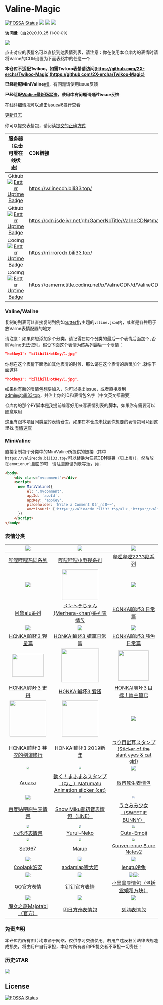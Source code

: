 # Valine-Magic

[![FOSSA Status](https://app.fossa.com/api/projects/git%2Bgithub.com%2FGamerNoTitle%2FValine-Magic.svg?type=shield)](https://app.fossa.com/projects/git%2Bgithub.com%2FGamerNoTitle%2FValine-Magic?ref=badge_shield) ![](https://data.jsdelivr.com/v1/package/gh/GamerNoTitle/ValineCDN/badge) ![](https://img.shields.io/github/last-commit/GamerNoTitle/Valine-Magic?style=for-the-badge) ![](https://img.shields.io/github/repo-size/GamerNoTitle/ValineCDN?style=for-the-badge) 

**访问量**（自2020.10.25 11:00:00）

![](https://count.getloli.com/get/@GamerNoTitle@Valine-Magic?theme=gelbooru)

点击对应的表情名可以直接到达表情列表，请注意：你在使用本仓库内的表情时请将Valine的CDN设置为下面表格中的任意一个

**本仓库不适配Twikoo，如需Twikoo表情请访问[https://github.com/2X-ercha/Twikoo-Magic](https://github.com/2X-ercha/Twikoo-Magic)**

**已经适配MiniValine**[#8](https://github.com/GamerNoTitle/Valine-Magic/issues/8)，有问题请使用issue反馈

**已经适配[Waline最新版写法](https://waline.js.org/guide/client/emoji.html#%E5%88%9B%E5%BB%BA%E8%87%AA%E5%B7%B1%E7%9A%84%E9%A2%84%E8%AE%BE)，使用中有问题请通过issue反馈**

在线详细情况可以点击[issue#6](https://github.com/GamerNoTitle/Valine-Magic/issues/6)进行查看

[更新日志](https://github.com/GamerNoTitle/Valine-Magic/discussions?discussions_q=category%3A%E6%9B%B4%E6%96%B0%E6%97%A5%E5%BF%97)

你可以提交表情包，请阅读[提交的正确方式](https://github.com/GamerNoTitle/Valine-Magic/tree/master/docs/Submit.md)

| [服务器](https://valinecdn-status.bili33.top/)（点击可看在线状态） | CDN链接                                                      |
| :----------------------------------------------------------: | :----------------------------------------------------------- |
| Github [![Better Uptime Badge](https://betteruptime.com/status-badges/v1/monitor/59za.svg)](https://betteruptime.com/?utm_source=status_badge) | https://valinecdn.bili33.top/                                |
| Github [![Better Uptime Badge](https://betteruptime.com/status-badges/v1/monitor/5szl.svg)](https://betteruptime.com/?utm_source=status_badge) | https://cdn.jsdelivr.net/gh/GamerNoTitle/ValineCDN@master/   |
| Coding [![Better Uptime Badge](https://betteruptime.com/status-badges/v1/monitor/59zb.svg)](https://betteruptime.com/?utm_source=status_badge) | https://mirrorcdn.bili33.top/                                |
| Coding [![Better Uptime Badge](https://betteruptime.com/status-badges/v1/monitor/5szm.svg)](https://betteruptime.com/?utm_source=status_badge) | https://gamernotitle.coding.net/p/ValineCDN/d/ValineCDN/git/raw/master/ |

### Valine/Waline

复制的列表可以直接复制到例如[butterfly](https://github.com/jerryc127/hexo-theme-butterfly)主题的`valine.json`内，或者是各种用于放Valine表情配置的地方

请注意：如果你想添加多个分类，请记得在每个分类的最后一个表情后面加个`,`否则Valine无法识别。假设下面这个表情为该系列最后一个表情：

```json
"hotkey1": "bilibiliHotKey/1.jpg"
```

你想在这个表情下面添加其他表情的时候，那么请在这个表情的后面加个`,`就像下面这样

```json
"hotkey1": "bilibiliHotKey/1.jpg",
```

如果你有新的表情包想要加入，你可以提出issue，或者直接发到[admin@bili33.top](mailto:admin@bili33.top)，并注上你的ID和表情包名字（中文英文都需要）

仓库内的那个PY脚本是我提前编写好用来写表情列表的脚本，如果你有需要可以随意取用

这里有跟本项目同类型的表情仓库，如果在本仓库未找到你想要的表情包可以到这里找 [表情速查](https://www.antmoe.ml/)

### MiniValine

直接复制每个分类中的MiniValine所提供的链接（其中`https://valinecdn.bili33.top/`可以替换为任意CDN链接（见上表）），然后放在`emotionUrl`里面即可，请注意遵循列表写法，如：

```html
<body>
    <div class="mvcomment"></div>
    <script>
      new MiniValine({
          el: '.mvcomment',
          appId: 'appId',
          appKey: 'appKey',
          placeholder: 'Write a Comment O(∩_∩)O~~',
          emotionUrl: ['https://valinecdn.bili33.top/alu','https://valinecdn.bili33.top/bilibiliHotKey']
      })
    </script>
</body>

```

### 表情分类


|    ![](https://valinecdn.bili33.top/bilibiliHotKey/7.jpg)    |  ![](https://valinecdn.bili33.top/bilibilitv/[tv_doge].png)  | ![](https://valinecdn.bili33.top/bilibili2233/[2233娘_第一].png) |
| :----------------------------------------------------------: | :----------------------------------------------------------: | :----------------------------------------------------------: |
| [哔哩哔哩热词系列](https://github.com/GamerNoTitle/Valine-Magic/tree/master/Classification/bilibili/hotkey热词系列) | [哔哩哔哩小电视系列](https://github.com/GamerNoTitle/Valine-Magic/tree/master/Classification/bilibili/tv小电视系列) | [哔哩哔哩2233娘系列](https://github.com/GamerNoTitle/Valine-Magic/tree/master/Classification/bilibili/2233娘系列) |
|        ![](https://valinecdn.bili33.top/alu/中枪.png)        | <img src='https://valinecdn.bili33.top/Menhera-chan/5.jpg' width=120 height=102></img> |    ![](https://valinecdn.bili33.top/HONKAI3-Daily/14.gif)    |
| [阿鲁alu系列](https://github.com/GamerNoTitle/Valine-Magic/tree/master/Classification/alu) | [メンヘラちゃん(Menhera-chan)系列表情包](https://github.com/GamerNoTitle/Valine-Magic/tree/master/Classification/Menhera-chan) | [HONKAI崩坏3 日常篇](https://github.com/GamerNoTitle/Valine-Magic/tree/master/Classification/HONKAI3/HONKAI3-Daily) |
|     ![](https://valinecdn.bili33.top/HONKAI3-Star/3.gif)     |   ![](https://valinecdn.bili33.top/HONKAI3-Crayon/16.gif)    |    ![](https://valinecdn.bili33.top/HONKAI3-Pure/13.gif)     |
| [HONKAI崩坏3 观星篇](https://github.com/GamerNoTitle/Valine-Magic/tree/master/Classification/HONKAI3/HONKAI3-Star) | [HONKAI崩坏3 蜡笔日常篇](https://github.com/GamerNoTitle/Valine-Magic/tree/master/Classification/HONKAI3/HONKAI3-Crayon) | [HONKAI崩坏3 纯色日常篇](https://github.com/GamerNoTitle/Valine-Magic/tree/master/Classification/HONKAI3/HONKAI3-Pure) |
| <img src='https://valinecdn.bili33.top/HONKAI3-Stan/4f921b8ad8c16f3d2c73e3c04c5735ca9b41187b.gif' width=104 height=74.4> | <img src='https://valinecdn.bili33.top/HONKAI3-AIChan/d65b36ccae610bc4479209cd6e62bb91b0f76188.jpg' width=125 height=111></img> | <img src='https://valinecdn.bili33.top/HONKAI3-Durandal-Search/f1b9a456587638e488d93ccaa95dde59aef3af01.gif' height=100 width=100></img> |
| [HONKAI崩坏3 史丹](https://github.com/GamerNoTitle/Valine-Magic/tree/master/Classification/HONKAI3/HONKAI3-Stan) | [HONKAI崩坏3 爱酱](https://github.com/GamerNoTitle/Valine-Magic/tree/master/Classification/HONKAI3/HONKAI3-AIChan) | [HONKAI崩坏3 目标！幽兰黛尔](https://github.com/GamerNoTitle/Valine-Magic/tree/master/Classification/HONKAI3/HONKAI3-Durandal-Search) |
| <img src='https://valinecdn.bili33.top/HONKAI3-MEI/bf68423446465d396d3cbd8856882b5e9fb1c0c7.gif' width=120 height=120> | <img src='https://valinecdn.bili33.top/HONKAI3-NEWYEAR-2019/dc1a2b2032fad29373fe8460d4ad89ca848355a9.jpg' width=120 height=120> | ![](https://valinecdn.bili33.top/Tsuri-me-ju_mimi/10753793_key@2x.png) |
| [HONKAI崩坏3 芽衣的剑道修行](https://github.com/GamerNoTitle/Valine-Magic/tree/master/Classification/HONKAI3/HONKAI3-MEI) | [HONKAI崩坏3 2019新年](https://github.com/GamerNoTitle/Valine-Magic/tree/master/Classification/HONKAI3/HONKAI3-NEWYEAR-2019) | [つり目獣耳スタンプ(Sticker of the slant eyes & cat girl)](https://github.com/GamerNoTitle/Valine-Magic/tree/master/Classification/Tsuri-me-ju-mimi) |
| <img src="https://valinecdn.bili33.top/Arcaea/184064198.png" style="zoom:50%;" /> | <img src="https://valinecdn.bili33.top/Mafumafu/199749477.png" style="zoom:50%;" /> |     ![](https://valinecdn.bili33.top/weibo/d_jiyan.png)      |
| [Arcaea](https://github.com/GamerNoTitle/Valine-Magic/tree/master/Classification/Arcaea) | [動く！まふまふスタンプ（ねこ）Mafumafu Animation sticker (cat)](https://github.com/GamerNoTitle/Valine-Magic/tree/master/Classification/MafuMafu) | [微博原生表情包](https://github.com/GamerNoTitle/Valine-Magic/tree/master/Classification/weibo) |
| ![](https://valinecdn.bili33.top/Tieba-New/image_emoticon25.png) | <img src="https://valinecdn.bili33.top/Snow-Miku/3583066@2x.png" style="zoom:50%;" /> | <img src="https://valinecdn.bili33.top/Sweetie-Bunny/12311679.png" style="zoom:50%;" /> |
| [百度贴吧原生表情包](https://github.com/GamerNoTitle/Valine-Magic/tree/master/Classification/Tieba) | [Snow Miku雪初音表情包（LINE）](https://github.com/GamerNoTitle/Valine-Magic/tree/master/Classification/Snow-Miku) | [うさみみ少女（SWEETIE BUNNY）](https://github.com/GamerNoTitle/Valine-Magic/tree/master/Classification/Sweetie-Bunny) |
| <img src="https://valinecdn.bili33.top/Little-Bad/我们一起做坏坏的事.jpg" style="zoom:50%;" /> | <img src="https://valinecdn.bili33.top/Yurui-Neko/029.png" style="zoom:50%;" /> | <img src="https://valinecdn.bili33.top/Cute-Emoji/010.png" style="zoom:50%;" /> |
| [小坏坏表情包](https://github.com/GamerNoTitle/Valine-Magic/tree/master/Classification/Little-Bad) | [Yurui-Neko](https://github.com/GamerNoTitle/Valine-Magic/tree/master/Classification/Yurui-Neko) | [Cute-Emoji](https://github.com/GamerNoTitle/Valine-Magic/tree/master/Classification/Cute-Emoji) |
| <img src="https://valinecdn.bili33.top/Set667/032.png" style="zoom:50%;" /> | <img src="https://valinecdn.bili33.top/Marup/038.png" style="zoom:50%;" /> | <img src="https://valinecdn.bili33.top/Convenience-Store-Notes2/010.png" style="zoom:50%;" /> |
| [Set667](https://github.com/GamerNoTitle/Valine-Magic/tree/master/Classification/Set667) | [Marup](https://github.com/GamerNoTitle/Valine-Magic/tree/master/Classification/Marup) | [Convenience Store Notes2](https://github.com/GamerNoTitle/Valine-Magic/tree/master/Classification/Convenience-Store-Notes2) |
| ![](https://valinecdn.bili33.top/Coolapk/coolapk_emotion_71.png) |      ![](https://valinecdn.bili33.top/aodamiao/01.gif)       |       ![](https://valinecdn.bili33.top/lengtu/04.gif)        |
| [Coolapk酷安](https://github.com/GamerNoTitle/Valine-Magic/tree/master/Classification/Coolapk) | [aodamiao嗷大喵](https://github.com/GamerNoTitle/Valine-Magic/tree/master/Classification/aodamiao) | [lengtu冷兔](https://github.com/GamerNoTitle/Valine-Magic/tree/master/Classification/lengtu) |
|       ![](https://valinecdn.bili33.top/QQ/tuosai.gif)        |  ![](https://valinecdn.bili33.top/dingtalk/emotion_107.png)  | ![](https://valinecdn.bili33.top/Heybox/expression_heziji_22.png)![](https://valinecdn.bili33.top/Heybox/expression_cube_wa.png) |
| [QQ官方表情](https://github.com/GamerNoTitle/Valine-Magic/tree/master/Classification/QQ) | [钉钉官方表情](https://github.com/GamerNoTitle/Valine-Magic/tree/master/Classification/dingtalk) | [小黑盒表情包（包括盒娘和方块）](https://github.com/GamerNoTitle/Valine-Magic/tree/master/Classification/Heybox) |
|   ![](https://valinecdn.bili33.top/Majotabi/367516718.png)   | ![](https://valinecdn.bili33.top/Arknights/coffeehouse_01.jpg) |    ![](https://valinecdn.bili33.top/KeQing/8uRU02Qn.png)     |
| [魔女之旅Majotabi（官方）](https://github.com/GamerNoTitle/Valine-Magic/tree/master/Classification/Majotabi) | [明日方舟表情包](https://github.com/GamerNoTitle/Valine-Magic/tree/master/Classification/Arknights) | [刻晴表情包](https://github.com/GamerNoTitle/Valine-Magic/tree/master/Classification/KeQing) |

### 免责声明

本仓库内所有图片均来源于网络，仅供学习交流使用。若用户违反相关法律法规造成损失，将由用户自行承担，本仓库所有者和PR提交者不承担一切责任！

### 历史STAR

![](http://starchart.cc/GamerNoTitle/Valine-Magic.svg)

## License
[![FOSSA Status](https://app.fossa.com/api/projects/git%2Bgithub.com%2FGamerNoTitle%2FValine-Magic.svg?type=large)](https://app.fossa.com/projects/git%2Bgithub.com%2FGamerNoTitle%2FValine-Magic?ref=badge_large)
